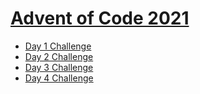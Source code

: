 # [Advent of Code 2021](https://adventofcode.com/2021)

- [Day 1 Challenge](https://adventofcode.com/2021/day/1)
- [Day 2 Challenge](https://adventofcode.com/2021/day/2)
- [Day 3 Challenge](https://adventofcode.com/2021/day/3)
- [Day 4 Challenge](https://adventofcode.com/2021/day/4)
